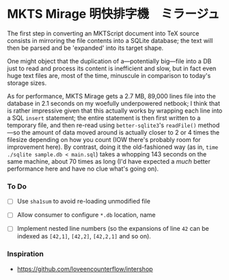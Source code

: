 
# MKTS Mirage 明快排字機　ミラージュ

The first step in converting an MKTScript document into TeX source consists in mirroring the file contents
into a SQLite database; the text will then be parsed and be 'expanded' into its target shape.

One might object that the duplication of a—potentially big—file into a DB just to read and process its
content is inefficient and slow, but in fact even huge text files are, most of the time, minuscule in
comparison to today's storage sizes.

As for performance, MKTS Mirage gets a 2.7 MB, 89,000 lines file into the database in 2.1 seconds on my
woefully underpowered netbook; I think that is rather impressive given that this actually works by wrapping
each line into a SQL `insert` statement; the entire statement is then first written to a temporary file, and
then re-read using `better-sqlite3`'s `readFile()` method—so the amount of data moved around is actually
closer to 2 or 4 times the filesize depending on how you count (IOW there's probably room for improvement
here). By contrast, doing it the old-fashioned way (as in, `time ./sqlite sample.db < main.sql`) takes a
whopping 143 seconds on the same machine, about 70 times as long (I'd have expected a *much* better
performance here and have no clue what's going on).

### To Do

* [ ] Use `sha1sum` to avoid re-loading unmodified file
* [ ] Allow consumer to configure `*.db` location, name
* [ ] Implement nested line numbers (so the expansions of line `42` can be indexed as `[42,1]`, `[42,2]`,
  `[42,2,1]` and so on).


### Inspiration

* https://github.com/loveencounterflow/intershop











